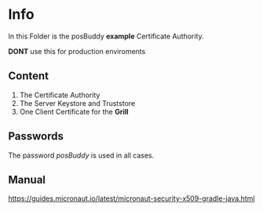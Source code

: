 
# Info
In this Folder is the posBuddy **example** Certificate Authority.  

**DONT** use this for production enviroments

## Content

1. The Certificate Authority
2. The Server Keystore and Truststore
3. One Client Certificate for the **Grill**

## Passwords

The password _posBuddy_ is used in all cases.

## Manual

https://guides.micronaut.io/latest/micronaut-security-x509-gradle-java.html

